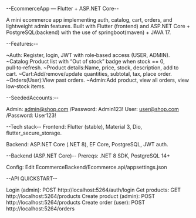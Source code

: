 --EcommerceApp — Flutter + ASP.NET Core--

A mini ecommerce app implementing auth, catalog, cart, orders, and lightweight admin features. Built with Flutter (frontend) and ASP.NET Core + PostgreSQL(backend) with the use of springboot(maven) + JAVA 17.

--Features:--

~Auth: Register, login, JWT with role‑based access (USER, ADMIN).
~Catalog:Product list with “Out of stock” badge when stock == 0, pull‑to‑refresh.
~Product details:Name, price, stock, description, add to cart.
~Cart:Add/remove/update quantities, subtotal, tax, place order.
~Orders(User):View past orders.
~Admin:Add product, view all orders, view low‑stock items.

--SeededAccounts:--

Admin: admin@shop.com /Password: Admin123!
User: user@shop.com /Password: User123!

--Tech stack--
Frontend: Flutter (stable), Material 3, Dio, flutter_secure_storage.

Backend: ASP.NET Core (.NET 8), EF Core, PostgreSQL, JWT auth.

--Backend (ASP.NET Core)--
Prereqs: .NET 8 SDK, PostgreSQL 14+

Config: Edit EcommerceBackend/Ecommerce.api/appsettings.json

--API QUICKSTART--

Login (admin): POST http://localhost:5264/auth/login
Get products: GET http://localhost:5264/products
Create product (admin): POST http://localhost:5264/products
Create order (user): POST http://localhost:5264/orders
